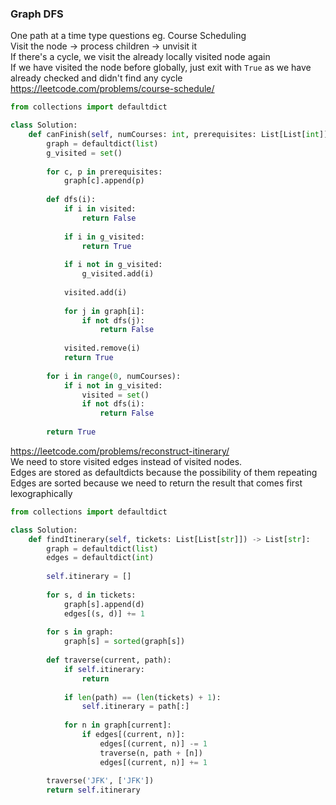 ### Graph DFS

One path at a time type questions eg. Course Scheduling <br />
Visit the node -> process children -> unvisit it <br />
If there's a cycle, we visit the already locally visited node again <br />
If we have visited the node before globally, just exit with `True` as we have already checked and didn't find any cycle <br />
https://leetcode.com/problems/course-schedule/
```py
from collections import defaultdict

class Solution:
    def canFinish(self, numCourses: int, prerequisites: List[List[int]]) -> bool:
        graph = defaultdict(list)
        g_visited = set()
        
        for c, p in prerequisites:
            graph[c].append(p)
        
        def dfs(i):
            if i in visited:
                return False
            
            if i in g_visited:
                return True
            
            if i not in g_visited:
                g_visited.add(i)
                
            visited.add(i)
            
            for j in graph[i]:
                if not dfs(j):
                    return False
                
            visited.remove(i)
            return True
            
        for i in range(0, numCourses):
            if i not in g_visited:
                visited = set()
                if not dfs(i):
                    return False
                
        return True
```

https://leetcode.com/problems/reconstruct-itinerary/ <br />
We need to store visited edges instead of visited nodes. <br />
Edges are stored as defaultdicts because the possibility of them repeating <br />
Edges are sorted because we need to return the result that comes first lexographically
```py
from collections import defaultdict

class Solution:
    def findItinerary(self, tickets: List[List[str]]) -> List[str]:
        graph = defaultdict(list)
        edges = defaultdict(int)
        
        self.itinerary = []
        
        for s, d in tickets:
            graph[s].append(d)
            edges[(s, d)] += 1
            
        for s in graph:
            graph[s] = sorted(graph[s])
        
        def traverse(current, path):
            if self.itinerary:
                return
            
            if len(path) == (len(tickets) + 1):
                self.itinerary = path[:]
            
            for n in graph[current]:
                if edges[(current, n)]:
                    edges[(current, n)] -= 1
                    traverse(n, path + [n])
                    edges[(current, n)] += 1
        
        traverse('JFK', ['JFK'])
        return self.itinerary
```